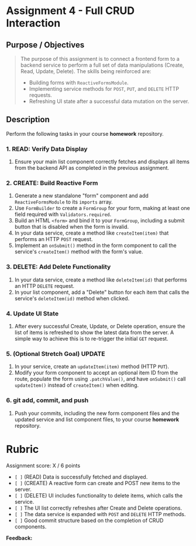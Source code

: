 # Assignment 4 - Full CRUD Interaction

## Purpose / Objectives
> The purpose of this assignment is to connect a frontend form to a backend service to perform a full set of data manipulations (Create, Read, Update, Delete). The skills being reinforced are:
> * Building forms with `ReactiveFormsModule`.
> * Implementing service methods for `POST`, `PUT`, and `DELETE` HTTP requests.
> * Refreshing UI state after a successful data mutation on the server.

## Description

Perform the following tasks in your course **homework** repository.

### 1. READ: Verify Data Display
1.  Ensure your main list component correctly fetches and displays all items from the backend API as completed in the previous assignment.

### 2. CREATE: Build Reactive Form
1.  Generate a new standalone "form" component and add `ReactiveFormsModule` to its `imports` array.
2.  Use `FormBuilder` to create a `FormGroup` for your form, making at least one field required with `Validators.required`.
3.  Build an HTML `<form>` and bind it to your `FormGroup`, including a submit button that is disabled when the form is invalid.
4.  In your data service, create a method like `createItem(item)` that performs an HTTP `POST` request.
5.  Implement an `onSubmit()` method in the form component to call the service's `createItem()` method with the form's value.

### 3. DELETE: Add Delete Functionality
1.  In your data service, create a method like `deleteItem(id)` that performs an HTTP `DELETE` request.
2.  In your list component, add a "Delete" button for each item that calls the service's `deleteItem(id)` method when clicked.

### 4. Update UI State
1.  After every successful Create, Update, or Delete operation, ensure the list of items is refreshed to show the latest data from the server. A simple way to achieve this is to re-trigger the initial `GET` request.

### 5. (Optional Stretch Goal) UPDATE
1.  In your service, create an `updateItem(item)` method (HTTP `PUT`).
2.  Modify your form component to accept an optional item ID from the route, populate the form using `.patchValue()`, and have `onSubmit()` call `updateItem()` instead of `createItem()` when editing.

### 6. git add, commit, and push
1.  Push your commits, including the new form component files and the updated service and list component files, to your course **homework** repository.

# Rubric

Assignment score: X / 6 points

-   `[ ]` (READ) Data is successfully fetched and displayed.
-   `[ ]` (CREATE) A reactive form can create and POST new items to the server.
-   `[ ]` (DELETE) UI includes functionality to delete items, which calls the service.
-   `[ ]` The UI list correctly refreshes after Create and Delete operations.
-   `[ ]` The data service is expanded with `POST` and `DELETE` HTTP methods.
-   `[ ]` Good commit structure based on the completion of CRUD components.

**Feedback:**

